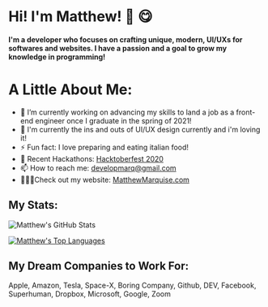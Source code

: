# Hi! I'm Matthew! 👋 😋
#### I'm a developer who focuses on crafting unique, modern, UI/UXs for softwares and websites. I have a passion and a goal to grow my knowledge in programming!

<!--![Matthew's Profile Image](https://github.com/MattMarquise/MattMarquise/blob/master/profileimage.png)-->
<!--**MattMarquise/MattMarquise** is a ✨ _special_ ✨ repository because its `README.md` (this file) appears on your GitHub profile.-->
# A Little About Me:
  - 🔭 I’m currently working on advancing my skills to land a job as a front-end engineer once I graduate in the spring of 2021!
  - 🌱 I'm currently the ins and outs of UI/UX design currently and i'm loving it!
  - ⚡ Fun fact: I love preparing and eating italian food!
  - 🥳 Recent Hackathons: [Hacktoberfest 2020](https://hacktoberfest.digitalocean.com/)
  - 📫 How to reach me: developmarq@gmail.com
  - 👨🏼‍💻Check out my website: [MatthewMarquise.com](https://matthewmarquise.com)
  <!-- - 💬 Ask me about: -->
 
## My Stats:

![Matthew's GitHub Stats](https://github-readme-stats.vercel.app/api/?username=MattMarquise&show_icons=true&title_color=fff&icon_color=79ff97&text_color=9f9f9f&bg_color=151515)

[![Matthew's Top Languages](https://github-readme-stats.vercel.app/api/top-langs/?username=MattMarquise&show_icons=true&title_color=fff&icon_color=79ff97&text_color=9f9f9f&bg_color=151515)](https://github.com/anuraghazra/github-readme-stats)

## My Dream Companies to Work For:
Apple, Amazon, Tesla, Space-X, Boring Company, Github, DEV, Facebook, Superhuman, Dropbox, Microsoft, Google, Zoom
